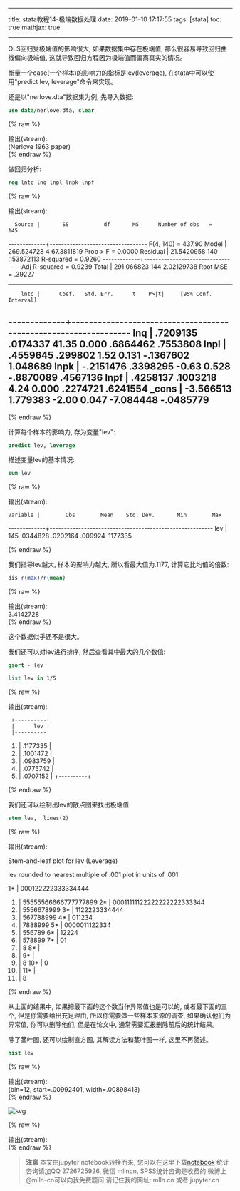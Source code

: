 
---
title: stata教程14-极端数据处理
date: 2019-01-10 17:17:55
tags: [stata]
toc: true
mathjax: true

---


<span></span>
<!-- more -->

OLS回归受极端值的影响很大, 如果数据集中存在极端值, 那么很容易导致回归曲线偏向极端值, 这就导致回归方程因为极端值而偏离真实的情况。

衡量一个case(一个样本)的影响力的指标是lev(leverage), 在stata中可以使用"predict lev, leverage"命令来实现。

还是以"nerlove.dta"数据集为例, 先导入数据:


```stata
use data/nerlove.dta, clear
```

{% raw %}
<div class="output" contenteditable="true">
输出(stream):<br>
(Nerlove 1963 paper)

</div>
{% endraw %}

做回归分析:


```stata
reg lntc lnq lnpl lnpk lnpf
```

{% raw %}
<div class="output" contenteditable="true">
输出(stream):<br>

      Source |       SS           df       MS      Number of obs   =       145
-------------+----------------------------------   F(4, 140)       =    437.90
       Model |  269.524728         4  67.3811819   Prob > F        =    0.0000
    Residual |  21.5420958       140  .153872113   R-squared       =    0.9260
-------------+----------------------------------   Adj R-squared   =    0.9239
       Total |  291.066823       144  2.02129738   Root MSE        =    .39227

------------------------------------------------------------------------------
        lntc |      Coef.   Std. Err.      t    P>|t|     [95% Conf. Interval]
-------------+----------------------------------------------------------------
         lnq |   .7209135   .0174337    41.35   0.000     .6864462    .7553808
        lnpl |   .4559645    .299802     1.52   0.131    -.1367602    1.048689
        lnpk |  -.2151476   .3398295    -0.63   0.528    -.8870089    .4567136
        lnpf |   .4258137   .1003218     4.24   0.000     .2274721    .6241554
       _cons |  -3.566513   1.779383    -2.00   0.047    -7.084448   -.0485779
------------------------------------------------------------------------------

</div>
{% endraw %}

计算每个样本的影响力, 存为变量"lev":


```stata
predict lev, leverage
```

描述变量lev的基本情况:


```stata
sum lev
```

{% raw %}
<div class="output" contenteditable="true">
输出(stream):<br>

    Variable |        Obs        Mean    Std. Dev.       Min        Max
-------------+---------------------------------------------------------
         lev |        145    .0344828    .0202164    .009924   .1177335

</div>
{% endraw %}

我们指导lev越大, 样本的影响力越大, 所以看最大值为.1177, 计算它比均值的倍数:


```stata
dis r(max)/r(mean)
```

{% raw %}
<div class="output" contenteditable="true">
输出(stream):<br>
3.4142728

</div>
{% endraw %}

这个数据似乎还不是很大。

我们还可以对lev进行排序, 然后查看其中最大的几个数值:


```stata
gsort - lev
```


```stata
list lev in 1/5
```

{% raw %}
<div class="output" contenteditable="true">
输出(stream):<br>

     +----------+
     |      lev |
     |----------|
  1. | .1177335 |
  2. | .1001472 |
  3. | .0983759 |
  4. | .0775742 |
  5. | .0707152 |
     +----------+

</div>
{% endraw %}

我们还可以绘制出lev的散点图来找出极端值:


```stata
stem lev,  lines(2)
```

{% raw %}
<div class="output" contenteditable="true">
输出(stream):<br>

Stem-and-leaf plot for lev (Leverage)

lev rounded to nearest multiple of .001
plot in units of .001

   1* | 000122222333334444
   1. | 55555566666777777899
   2* | 00011111122222222222333344
   2. | 5556678999
   3* | 1122223334444
   3. | 567788999
   4* | 011234
   4. | 7888999
   5* | 0000011122334
   5. | 556789
   6* | 12224
   6. | 578899
   7* | 01
   7. | 8
   8* | 
   8. | 
   9* | 
   9. | 8
  10* | 0
  10. | 
  11* | 
  11. | 8

</div>
{% endraw %}

从上面的结果中, 如果把最下面的这个数当作异常值也是可以的, 或者最下面的三个, 但是你需要给出充足理由, 所以你需要做一些样本来源的调查, 如果确认他们为异常值, 你可以删除他们, 但是在论文中, 通常需要汇报删除前后的统计结果。

除了茎叶图, 还可以绘制直方图, 其解读方法和茎叶图一样, 这里不再赘述。


```stata
hist lev
```

{% raw %}
<div class="output" contenteditable="true">
输出(stream):<br>
(bin=12, start=.00992401, width=.00898413)

</div>
{% endraw %}


![svg](output_21_1.svg)


{% raw %}
<div class="output" contenteditable="true">
输出(stream):<br>




</div>
{% endraw %}


> **注意**
> 本文由jupyter notebook转换而来, 您可以在这里下载[notebook](stata教程14-极端数据处理.ipynb)
> 统计咨询请加QQ 2726725926, 微信 mllncn,  SPSS统计咨询是收费的
> 微博上@mlln-cn可以向我免费题问
> 请记住我的网址: mlln.cn 或者 jupyter.cn
